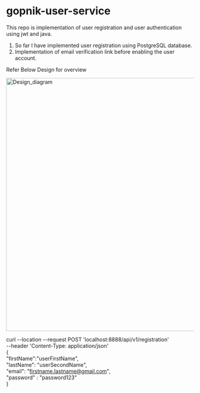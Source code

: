 # gopnik-user-service
This repo is implementation of user registration and user authentication using jwt and java.

1. So far I have implemented user registration using PostgreSQL database.
2. Implementation of email verification link before enabling the user account.

Refer Below Design for overview

<img width="679" alt="Design_diagram" src="https://github.com/aamir-gopnik/gopnik-user-service/assets/149511468/6ff391c5-ee23-4595-91d7-3cbf27e18a8c">



curl --location --request POST 'localhost:8888/api/v1/registration' \
--header 'Content-Type: application/json' \
{ \
"firstName":"userFirstName", \
"lastName": "userSecondName", \
"email": "firstname.lastname@gmail.com", \
"password" : "password123" \
}
